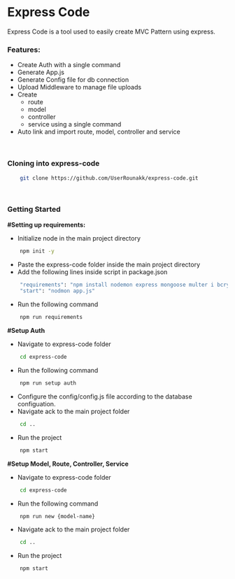 # Express Code
Express Code is a tool used to easily create MVC Pattern using express.

### Features:
- Create Auth with a single command
- Generate App.js
- Generate Config file for db connection
- Upload Middleware to manage file uploads
- Create 
  - route
  - model 
  - controller
  - service
  using a single command
- Auto link and import route, model, controller and service

&nbsp;&nbsp;

### Cloning into express-code
```bash
    git clone https://github.com/UserRounakk/express-code.git
```
&nbsp;&nbsp;


### **Getting Started**
**#Setting up requirements:**

- Initialize node in the main project directory

```bash
    npm init -y
```
- Paste the express-code folder inside the main project directory
- Add the following lines inside script in package.json

```bash
    "requirements": "npm install nodemon express mongoose multer i bcrypt jsonwebtoken",
    "start": "nodmon app.js"
```
- Run the following command

```bash
    npm run requirements
```

**#Setup Auth**
- Navigate to express-code folder
```bash
    cd express-code
```
- Run the following command
```bash
    npm run setup auth
```
- Configure the config/config.js file according to the database configuation.
- Navigate ack to the main project folder
```bash
    cd ..
```
- Run the project
```bash
    npm start
```

**#Setup Model, Route, Controller, Service**
- Navigate to express-code folder
```bash
    cd express-code
```
- Run the following command
```bash
    npm run new {model-name}
```
- Navigate ack to the main project folder
```bash
    cd ..
```
- Run the project
```bash
    npm start
```






